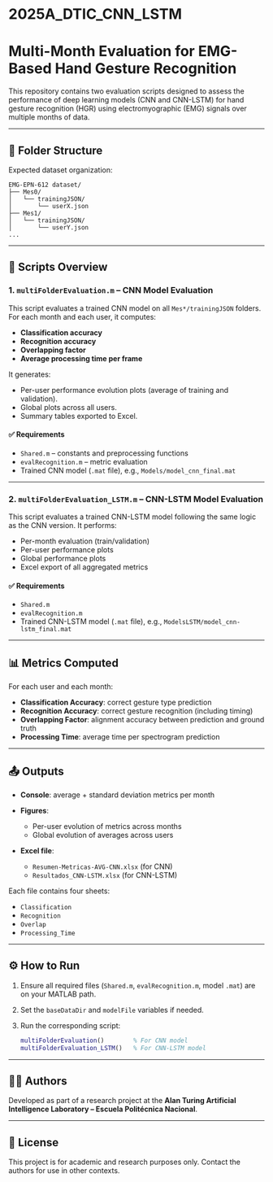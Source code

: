 # 2025A_DTIC_CNN_LSTM
# Multi-Month Evaluation for EMG-Based Hand Gesture Recognition

This repository contains two evaluation scripts designed to assess the performance of deep learning models (CNN and CNN-LSTM) for hand gesture recognition (HGR) using electromyographic (EMG) signals over multiple months of data.

---

## 📁 Folder Structure

Expected dataset organization:

```
EMG-EPN-612 dataset/
├── Mes0/
│   └── trainingJSON/
│       └── userX.json
├── Mes1/
│   └── trainingJSON/
│       └── userY.json
...
```

---

## 🧠 Scripts Overview

### 1. `multiFolderEvaluation.m` – CNN Model Evaluation

This script evaluates a trained CNN model on all `Mes*/trainingJSON` folders. For each month and each user, it computes:

* **Classification accuracy**
* **Recognition accuracy**
* **Overlapping factor**
* **Average processing time per frame**

It generates:

* Per-user performance evolution plots (average of training and validation).
* Global plots across all users.
* Summary tables exported to Excel.

#### ✅ Requirements

* `Shared.m` – constants and preprocessing functions
* `evalRecognition.m` – metric evaluation
* Trained CNN model (`.mat` file), e.g., `Models/model_cnn_final.mat`

---

### 2. `multiFolderEvaluation_LSTM.m` – CNN-LSTM Model Evaluation

This script evaluates a trained CNN-LSTM model following the same logic as the CNN version. It performs:

* Per-month evaluation (train/validation)
* Per-user performance plots
* Global performance plots
* Excel export of all aggregated metrics

#### ✅ Requirements

* `Shared.m`
* `evalRecognition.m`
* Trained CNN-LSTM model (`.mat` file), e.g., `ModelsLSTM/model_cnn-lstm_final.mat`

---

## 📊 Metrics Computed

For each user and each month:

* **Classification Accuracy**: correct gesture type prediction
* **Recognition Accuracy**: correct gesture recognition (including timing)
* **Overlapping Factor**: alignment accuracy between prediction and ground truth
* **Processing Time**: average time per spectrogram prediction

---

## 📤 Outputs

* **Console**: average + standard deviation metrics per month
* **Figures**:

  * Per-user evolution of metrics across months
  * Global evolution of averages across users
* **Excel file**:

  * `Resumen-Metricas-AVG-CNN.xlsx` (for CNN)
  * `Resultados_CNN-LSTM.xlsx` (for CNN-LSTM)

Each file contains four sheets:

* `Classification`
* `Recognition`
* `Overlap`
* `Processing_Time`

---

## ⚙️ How to Run

1. Ensure all required files (`Shared.m`, `evalRecognition.m`, model `.mat`) are on your MATLAB path.
2. Set the `baseDataDir` and `modelFile` variables if needed.
3. Run the corresponding script:

   ```matlab
   multiFolderEvaluation()        % For CNN model
   multiFolderEvaluation_LSTM()   % For CNN-LSTM model
   ```

---

## 👨‍💼 Authors

Developed as part of a research project at the **Alan Turing Artificial Intelligence Laboratory – Escuela Politécnica Nacional**.

---

## 📄 License

This project is for academic and research purposes only. Contact the authors for use in other contexts.
